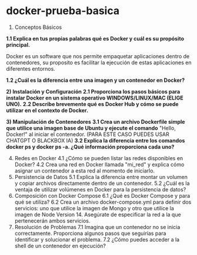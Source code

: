 # docker-prueba-basica

1)  Conceptos Básicos

**1.1 Explica en tus propias palabras qué es Docker y cuál es su propósito principal.**

Docker es un software que nos permite empaquetar aplicaciones dentro de contenedores, su proposito es facilitar la ejecución de estas aplicaciones en diferentes entornos.

**1.2 ¿Cuál es la diferencia entre una imagen y un contenedor en Docker?**

**2) Instalación y Configuración**
**2.1 Proporciona los pasos básicos para instalar Docker en un sistema operativo WINDOWS/LINUX/MAC (ELIGE UNO).**
**2.2 Describe brevemente qué es Docker Hub y cómo se puede utilizar en el contexto de Docker.**

**3) Manipulación de Contenedores**
**3.1 Crea un archivo Dockerfile simple que utilice una imagen base de Ubuntu y ejecute el comando**
"Hello, Docker!" al iniciar el contenedor.  (PARA ESTE CASO PUEDES USAR CHATGPT O BLACKBOX IA)
**3.2 Explica la diferencia entre los comandos docker ps y docker ps -a. ¿Qué información proporciona cada uno?**

4)  Redes en Docker
4.1 ¿Cómo se pueden listar las redes disponibles en Docker?
4.2 Crea una red en Docker llamada "mi_red" y explica cómo asignar un contenedor a esta red al momento de iniciarlo.
6)  Persistencia de Datos
5.1 Explica la diferencia entre montar un volumen y copiar archivos directamente dentro de un contenedor.
5.2 ¿Cuál es la ventaja de utilizar volúmenes en Docker para la persistencia de datos?
7) Composición con Docker Compose
6.1 ¿Qué es Docker Compose y para qué se utiliza?
6.2 Crea un archivo docker-compose.yml para definir dos servicios:
uno que utilice la imagen de Mongo y otro que utilice la imagen de Node Version 14.
Asegúrate de especificar la red a la que pertenecerán ambos servicios.
8)  Resolución de Problemas
7.1 Imagina que un contenedor no se inicia correctamente.
 Proporciona algunos pasos que seguirías para identificar y solucionar el problema.
7.2 ¿Cómo puedes acceder a la shell de un contenedor en ejecución?

